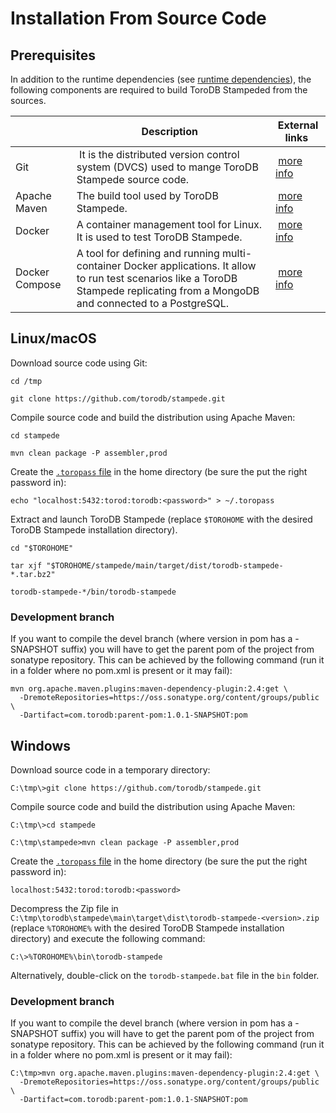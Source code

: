 <h1>Installation From Source Code</h1>

## Prerequisites


In addition to the runtime dependencies (see [runtime dependencies](prerequisites.md#project-dependencies)), the following components are required to build ToroDB Stampeded from the sources.

| | Description | External links |
|-|-------------|----------------|
| Git | It is the distributed version control system (DVCS) used to mange ToroDB Stampede source code. | [more info](https://git-scm.com/downloads) |
| Apache Maven | The build tool used by ToroDB Stampede. | [more info](http://maven.apache.org/install.html) |
| Docker | A container management tool for Linux. It is used to test ToroDB Stampede. | [more info](https://docs.docker.com/) |
| Docker Compose | A tool for defining and running multi-container Docker applications. It allow to run test scenarios like a ToroDB Stampede replicating from a MongoDB and connected to a PostgreSQL. | [more info](https://docs.docker.com/compose/install/) |

## Linux/macOS

Download source code using Git:

```no-highlight
cd /tmp

git clone https://github.com/torodb/stampede.git
```

Compile source code and build the distribution using Apache Maven:

```no-highlight
cd stampede

mvn clean package -P assembler,prod
```
Create the [`.toropass` file](prerequisites.md#create-toropass-file) in the home directory (be sure the put the right password in):

```no-highlight
echo "localhost:5432:torod:torodb:<password>" > ~/.toropass
```

Extract and launch ToroDB Stampede (replace `$TOROHOME` with the desired ToroDB Stampede installation directory).

```no-highlight
cd "$TOROHOME"

tar xjf "$TOROHOME/stampede/main/target/dist/torodb-stampede-*.tar.bz2"

torodb-stampede-*/bin/torodb-stampede
```

### Development branch

If you want to compile the devel branch (where version in pom has a -SNAPSHOT suffix) you will have to get the parent pom of the project from sonatype repository. This can be achieved by the following command (run it in a folder where no pom.xml is present or it may fail):

```no-highlight
mvn org.apache.maven.plugins:maven-dependency-plugin:2.4:get \
  -DremoteRepositories=https://oss.sonatype.org/content/groups/public \
  -Dartifact=com.torodb:parent-pom:1.0.1-SNAPSHOT:pom
```

## Windows

Download source code in a temporary directory:

```no-highlight
C:\tmp\>git clone https://github.com/torodb/stampede.git
```

Compile source code and build the distribution using Apache Maven:

```no-highlight
C:\tmp\>cd stampede

C:\tmp\stampede>mvn clean package -P assembler,prod
```

Create the [`.toropass` file](prerequisites.md#create-toropass-file) in the home directory (be sure the put the right password in):

```no-highlight
localhost:5432:torod:torodb:<password>
```

Decompress the Zip file in `C:\tmp\torodb\stampede\main\target\dist\torodb-stampede-<version>.zip` (replace `%TOROHOME%` with the desired ToroDB Stampede installation directory) and  execute the following command:

```no-highlight
C:\>%TOROHOME%\bin\torodb-stampede
```

Alternatively, double-click on the `torodb-stampede.bat` file in the `bin` folder.

### Development branch

If you want to compile the devel branch (where version in pom has a -SNAPSHOT suffix) you will have to get the parent pom of the project from sonatype repository. This can be achieved by the following command (run it in a folder where no pom.xml is present or it may fail):

```no-highlight
C:\tmp>mvn org.apache.maven.plugins:maven-dependency-plugin:2.4:get \
  -DremoteRepositories=https://oss.sonatype.org/content/groups/public \
  -Dartifact=com.torodb:parent-pom:1.0.1-SNAPSHOT:pom
```
